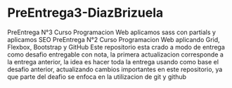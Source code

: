 # PreEntrega3-DiazBrizuela
PreEntrega N°3 Curso Programacion Web aplicamos sass con partials y aplicamos SEO
PreEntrega N°2 Curso Programacion Web aplicando Grid, Flexbox, Bootstrap y GitHub
Este repositorio esta crado a modo de entrega como desafio entregable con nota, la primera actualizacion corresponde a la entrega anterior,
la idea es hacer toda la entrega usando como base el desafio anterior, actualizando cambios importantes en este repositorio, ya que parte del deafio se enfoca
en la utilizacion de git y github
